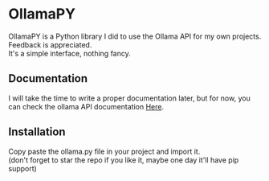 # OllamaPY

OllamaPY is a Python library I did to use the Ollama API for my own projects. Feedback is appreciated.<br>
It's a simple interface, nothing fancy.

## Documentation
I will take the time to write a proper documentation later, but for now, you can check the ollama API documentation [Here](https://github.com/jmorganca/ollama/blob/main/docs/api.md).

## Installation
Copy paste the ollama.py file in your project and import it.<br>
(don't forget to star the repo if you like it, maybe one day it'll have pip support)